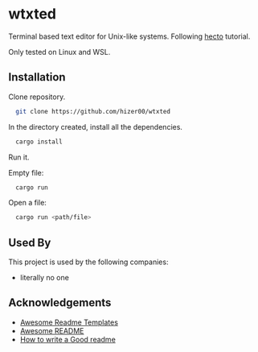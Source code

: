 
# wtxted

Terminal based text editor for Unix-like systems. Following [hecto](https://www.flenker.blog/hecto/) tutorial.

Only tested on Linux and WSL.
## Installation

Clone repository.

```bash
  git clone https://github.com/hizer00/wtxted
```

In the directory created, install all the dependencies.

```bash
  cargo install
```

Run it.

Empty file:
```bash
  cargo run
```

Open a file:
```bash
  cargo run <path/file>
```

## Used By

This project is used by the following companies:

- literally no one

## Acknowledgements

 - [Awesome Readme Templates](https://awesomeopensource.com/project/elangosundar/awesome-README-templates)
 - [Awesome README](https://github.com/matiassingers/awesome-readme)
 - [How to write a Good readme](https://bulldogjob.com/news/449-how-to-write-a-good-readme-for-your-github-project)


